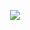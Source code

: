 <p align="center">
  <img src="https://github-readme-stats.vercel.app/api?username=EnzoBtv&count_private=true&show_icons=true">
</p>
